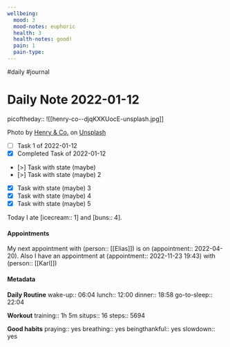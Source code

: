 ```yaml
---
wellbeing:
  mood: 3
  mood-notes: euphoric
  health: 3
  health-notes: good!
  pain: 1
  pain-type: 
---
```

#daily #journal

# Daily Note 2022-01-12

picoftheday:: ![[henry-co--djqKXKUocE-unsplash.jpg]]

Photo by <a href="https://unsplash.com/@hngstrm?utm_source=unsplash&utm_medium=referral&utm_content=creditCopyText">Henry & Co.</a> on <a href="https://unsplash.com/?utm_source=unsplash&utm_medium=referral&utm_content=creditCopyText">Unsplash</a>
  

- [ ] Task 1 of 2022-01-12
- [x] Completed Task of 2022-01-12
- [>] Task with state (maybe)
- [>] Task with state (maybe) 2
- [x] Task with state (maybe) 3
- [x] Task with state (maybe) 4
- [x] Task with state (maybe) 5

Today I ate [icecream:: 1] and [buns:: 4].

#### Appointments
My next appointment with (person:: [[Elias]]) is on (appointment:: 2022-04-20).
Also I have an appointment at (appointment:: 2022-11-23 19:43) with (person:: [[Karl]])

#### Metadata

**Daily Routine**
wake-up:: 06:04
lunch:: 12:00
dinner:: 18:58
go-to-sleep:: 22:04

**Workout**
training:: 1h 5m
situps:: 16
steps:: 5694

**Good habits**
praying:: yes
breathing:: yes
beingthankful:: yes
slowdown:: yes
